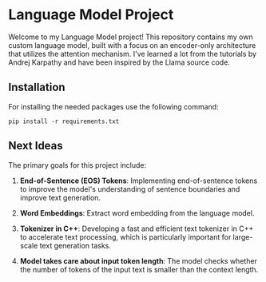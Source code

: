 # Language Model Project

Welcome to my Language Model project! This repository contains my own custom language model, built with a focus on an encoder-only architecture that utilizes the attention mechanism. I've learned a lot from the tutorials by Andrej Karpathy and have been inspired by the Llama source code.

## Installation

For installing the needed packages use the following command:
```
pip install -r requirements.txt
```
## Next Ideas

The primary goals for this project include:

1. **End-of-Sentence (EOS) Tokens**: Implementing end-of-sentence tokens to improve the model's understanding of sentence boundaries and improve text generation.

2. **Word Embeddings**: Extract word embedding from the language model.

3. **Tokenizer in C++**: Developing a fast and efficient text tokenizer in C++ to accelerate text processing, which is particularly important for large-scale text generation tasks.

4. **Model takes care about input token length**: The model checks whether the number of tokens of the input text is smaller than the context length.
